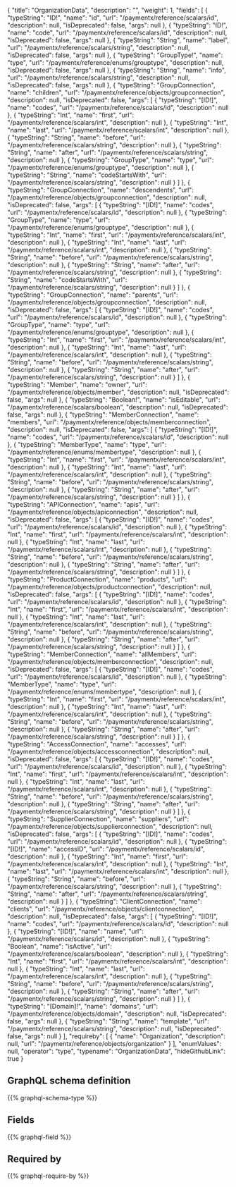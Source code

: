 {
  "title": "OrganizationData",
  "description": "",
  "weight": 1,
  "fields": [
    {
      "typeString": "ID!",
      "name": "id",
      "url": "/paymentx/reference/scalars/id",
      "description": null,
      "isDeprecated": false,
      "args": null
    },
    {
      "typeString": "ID!",
      "name": "code",
      "url": "/paymentx/reference/scalars/id",
      "description": null,
      "isDeprecated": false,
      "args": null
    },
    {
      "typeString": "String",
      "name": "label",
      "url": "/paymentx/reference/scalars/string",
      "description": null,
      "isDeprecated": false,
      "args": null
    },
    {
      "typeString": "GroupType!",
      "name": "type",
      "url": "/paymentx/reference/enums/grouptype",
      "description": null,
      "isDeprecated": false,
      "args": null
    },
    {
      "typeString": "String",
      "name": "info",
      "url": "/paymentx/reference/scalars/string",
      "description": null,
      "isDeprecated": false,
      "args": null
    },
    {
      "typeString": "GroupConnection",
      "name": "children",
      "url": "/paymentx/reference/objects/groupconnection",
      "description": null,
      "isDeprecated": false,
      "args": [
        {
          "typeString": "[ID!]",
          "name": "codes",
          "url": "/paymentx/reference/scalars/id",
          "description": null
        },
        {
          "typeString": "Int",
          "name": "first",
          "url": "/paymentx/reference/scalars/int",
          "description": null
        },
        {
          "typeString": "Int",
          "name": "last",
          "url": "/paymentx/reference/scalars/int",
          "description": null
        },
        {
          "typeString": "String",
          "name": "before",
          "url": "/paymentx/reference/scalars/string",
          "description": null
        },
        {
          "typeString": "String",
          "name": "after",
          "url": "/paymentx/reference/scalars/string",
          "description": null
        },
        {
          "typeString": "GroupType",
          "name": "type",
          "url": "/paymentx/reference/enums/grouptype",
          "description": null
        },
        {
          "typeString": "String",
          "name": "codeStartsWith",
          "url": "/paymentx/reference/scalars/string",
          "description": null
        }
      ]
    },
    {
      "typeString": "GroupConnection",
      "name": "descendents",
      "url": "/paymentx/reference/objects/groupconnection",
      "description": null,
      "isDeprecated": false,
      "args": [
        {
          "typeString": "[ID!]",
          "name": "codes",
          "url": "/paymentx/reference/scalars/id",
          "description": null
        },
        {
          "typeString": "GroupType",
          "name": "type",
          "url": "/paymentx/reference/enums/grouptype",
          "description": null
        },
        {
          "typeString": "Int",
          "name": "first",
          "url": "/paymentx/reference/scalars/int",
          "description": null
        },
        {
          "typeString": "Int",
          "name": "last",
          "url": "/paymentx/reference/scalars/int",
          "description": null
        },
        {
          "typeString": "String",
          "name": "before",
          "url": "/paymentx/reference/scalars/string",
          "description": null
        },
        {
          "typeString": "String",
          "name": "after",
          "url": "/paymentx/reference/scalars/string",
          "description": null
        },
        {
          "typeString": "String",
          "name": "codeStartsWith",
          "url": "/paymentx/reference/scalars/string",
          "description": null
        }
      ]
    },
    {
      "typeString": "GroupConnection",
      "name": "parents",
      "url": "/paymentx/reference/objects/groupconnection",
      "description": null,
      "isDeprecated": false,
      "args": [
        {
          "typeString": "[ID!]",
          "name": "codes",
          "url": "/paymentx/reference/scalars/id",
          "description": null
        },
        {
          "typeString": "GroupType",
          "name": "type",
          "url": "/paymentx/reference/enums/grouptype",
          "description": null
        },
        {
          "typeString": "Int",
          "name": "first",
          "url": "/paymentx/reference/scalars/int",
          "description": null
        },
        {
          "typeString": "Int",
          "name": "last",
          "url": "/paymentx/reference/scalars/int",
          "description": null
        },
        {
          "typeString": "String",
          "name": "before",
          "url": "/paymentx/reference/scalars/string",
          "description": null
        },
        {
          "typeString": "String",
          "name": "after",
          "url": "/paymentx/reference/scalars/string",
          "description": null
        }
      ]
    },
    {
      "typeString": "Member",
      "name": "owner",
      "url": "/paymentx/reference/objects/member",
      "description": null,
      "isDeprecated": false,
      "args": null
    },
    {
      "typeString": "Boolean!",
      "name": "isEditable",
      "url": "/paymentx/reference/scalars/boolean",
      "description": null,
      "isDeprecated": false,
      "args": null
    },
    {
      "typeString": "MemberConnection",
      "name": "members",
      "url": "/paymentx/reference/objects/memberconnection",
      "description": null,
      "isDeprecated": false,
      "args": [
        {
          "typeString": "[ID!]",
          "name": "codes",
          "url": "/paymentx/reference/scalars/id",
          "description": null
        },
        {
          "typeString": "MemberType",
          "name": "type",
          "url": "/paymentx/reference/enums/membertype",
          "description": null
        },
        {
          "typeString": "Int",
          "name": "first",
          "url": "/paymentx/reference/scalars/int",
          "description": null
        },
        {
          "typeString": "Int",
          "name": "last",
          "url": "/paymentx/reference/scalars/int",
          "description": null
        },
        {
          "typeString": "String",
          "name": "before",
          "url": "/paymentx/reference/scalars/string",
          "description": null
        },
        {
          "typeString": "String",
          "name": "after",
          "url": "/paymentx/reference/scalars/string",
          "description": null
        }
      ]
    },
    {
      "typeString": "APIConnection",
      "name": "apis",
      "url": "/paymentx/reference/objects/apiconnection",
      "description": null,
      "isDeprecated": false,
      "args": [
        {
          "typeString": "[ID!]",
          "name": "codes",
          "url": "/paymentx/reference/scalars/id",
          "description": null
        },
        {
          "typeString": "Int",
          "name": "first",
          "url": "/paymentx/reference/scalars/int",
          "description": null
        },
        {
          "typeString": "Int",
          "name": "last",
          "url": "/paymentx/reference/scalars/int",
          "description": null
        },
        {
          "typeString": "String",
          "name": "before",
          "url": "/paymentx/reference/scalars/string",
          "description": null
        },
        {
          "typeString": "String",
          "name": "after",
          "url": "/paymentx/reference/scalars/string",
          "description": null
        }
      ]
    },
    {
      "typeString": "ProductConnection",
      "name": "products",
      "url": "/paymentx/reference/objects/productconnection",
      "description": null,
      "isDeprecated": false,
      "args": [
        {
          "typeString": "[ID!]",
          "name": "codes",
          "url": "/paymentx/reference/scalars/id",
          "description": null
        },
        {
          "typeString": "Int",
          "name": "first",
          "url": "/paymentx/reference/scalars/int",
          "description": null
        },
        {
          "typeString": "Int",
          "name": "last",
          "url": "/paymentx/reference/scalars/int",
          "description": null
        },
        {
          "typeString": "String",
          "name": "before",
          "url": "/paymentx/reference/scalars/string",
          "description": null
        },
        {
          "typeString": "String",
          "name": "after",
          "url": "/paymentx/reference/scalars/string",
          "description": null
        }
      ]
    },
    {
      "typeString": "MemberConnection",
      "name": "allMembers",
      "url": "/paymentx/reference/objects/memberconnection",
      "description": null,
      "isDeprecated": false,
      "args": [
        {
          "typeString": "[ID!]",
          "name": "codes",
          "url": "/paymentx/reference/scalars/id",
          "description": null
        },
        {
          "typeString": "MemberType",
          "name": "type",
          "url": "/paymentx/reference/enums/membertype",
          "description": null
        },
        {
          "typeString": "Int",
          "name": "first",
          "url": "/paymentx/reference/scalars/int",
          "description": null
        },
        {
          "typeString": "Int",
          "name": "last",
          "url": "/paymentx/reference/scalars/int",
          "description": null
        },
        {
          "typeString": "String",
          "name": "before",
          "url": "/paymentx/reference/scalars/string",
          "description": null
        },
        {
          "typeString": "String",
          "name": "after",
          "url": "/paymentx/reference/scalars/string",
          "description": null
        }
      ]
    },
    {
      "typeString": "AccessConnection",
      "name": "accesses",
      "url": "/paymentx/reference/objects/accessconnection",
      "description": null,
      "isDeprecated": false,
      "args": [
        {
          "typeString": "[ID!]",
          "name": "codes",
          "url": "/paymentx/reference/scalars/id",
          "description": null
        },
        {
          "typeString": "Int",
          "name": "first",
          "url": "/paymentx/reference/scalars/int",
          "description": null
        },
        {
          "typeString": "Int",
          "name": "last",
          "url": "/paymentx/reference/scalars/int",
          "description": null
        },
        {
          "typeString": "String",
          "name": "before",
          "url": "/paymentx/reference/scalars/string",
          "description": null
        },
        {
          "typeString": "String",
          "name": "after",
          "url": "/paymentx/reference/scalars/string",
          "description": null
        }
      ]
    },
    {
      "typeString": "SupplierConnection",
      "name": "suppliers",
      "url": "/paymentx/reference/objects/supplierconnection",
      "description": null,
      "isDeprecated": false,
      "args": [
        {
          "typeString": "[ID!]",
          "name": "codes",
          "url": "/paymentx/reference/scalars/id",
          "description": null
        },
        {
          "typeString": "[ID!]",
          "name": "accessID",
          "url": "/paymentx/reference/scalars/id",
          "description": null
        },
        {
          "typeString": "Int",
          "name": "first",
          "url": "/paymentx/reference/scalars/int",
          "description": null
        },
        {
          "typeString": "Int",
          "name": "last",
          "url": "/paymentx/reference/scalars/int",
          "description": null
        },
        {
          "typeString": "String",
          "name": "before",
          "url": "/paymentx/reference/scalars/string",
          "description": null
        },
        {
          "typeString": "String",
          "name": "after",
          "url": "/paymentx/reference/scalars/string",
          "description": null
        }
      ]
    },
    {
      "typeString": "ClientConnection",
      "name": "clients",
      "url": "/paymentx/reference/objects/clientconnection",
      "description": null,
      "isDeprecated": false,
      "args": [
        {
          "typeString": "[ID!]",
          "name": "codes",
          "url": "/paymentx/reference/scalars/id",
          "description": null
        },
        {
          "typeString": "[ID!]",
          "name": "name",
          "url": "/paymentx/reference/scalars/id",
          "description": null
        },
        {
          "typeString": "Boolean",
          "name": "isActive",
          "url": "/paymentx/reference/scalars/boolean",
          "description": null
        },
        {
          "typeString": "Int",
          "name": "first",
          "url": "/paymentx/reference/scalars/int",
          "description": null
        },
        {
          "typeString": "Int",
          "name": "last",
          "url": "/paymentx/reference/scalars/int",
          "description": null
        },
        {
          "typeString": "String",
          "name": "before",
          "url": "/paymentx/reference/scalars/string",
          "description": null
        },
        {
          "typeString": "String",
          "name": "after",
          "url": "/paymentx/reference/scalars/string",
          "description": null
        }
      ]
    },
    {
      "typeString": "[Domain]!",
      "name": "domains",
      "url": "/paymentx/reference/objects/domain",
      "description": null,
      "isDeprecated": false,
      "args": null
    },
    {
      "typeString": "String",
      "name": "template",
      "url": "/paymentx/reference/scalars/string",
      "description": null,
      "isDeprecated": false,
      "args": null
    }
  ],
  "requireby": [
    {
      "name": "Organization",
      "description": null,
      "url": "/paymentx/reference/objects/organization"
    }
  ],
  "enumValues": null,
  "operator": "type",
  "typename": "OrganizationData",
  "hideGithubLink": true
}
## GraphQL schema definition

{{% graphql-schema-type %}}

## Fields

{{% graphql-field %}}

## Required by

{{% graphql-require-by %}}
